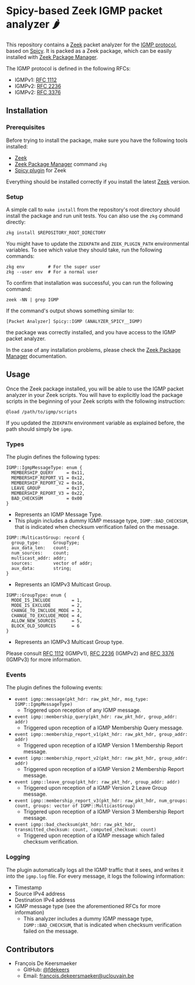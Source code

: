 # Spicy-based Zeek IGMP packet analyzer :hot_pepper:

This repository contains a [Zeek](https://zeek.org/) packet analyzer for the [IGMP protocol](https://en.wikipedia.org/wiki/Internet_Group_Management_Protocol), based on [Spicy](https://docs.zeek.org/projects/spicy/en/latest/index.html).
It is packed as a Zeek package, which can be easily installed with [Zeek Package Manager](https://docs.zeek.org/projects/package-manager/en/stable/).

The IGMP protocol is defined in the following RFCs:
- IGMPv1: [RFC 1112](https://datatracker.ietf.org/doc/html/rfc1112)
- IGMPv2: [RFC 2236](https://datatracker.ietf.org/doc/html/rfc2236)
- IGMPv2: [RFC 3376](https://datatracker.ietf.org/doc/html/rfc3376)


## Installation

### Prerequisites

Before trying to install the package, make sure you have the following tools installed:

- [Zeek](https://zeek.org/)
- [Zeek Package Manager](https://docs.zeek.org/projects/package-manager/en/stable/) command `zkg`
- [Spicy plugin](https://docs.zeek.org/projects/spicy/en/latest/index.html) for Zeek

Everything should be installed correctly if you install the latest [Zeek](https://zeek.org/) version.


### Setup

A simple call to `make install` from the repository's root directory should install the package and run unit tests.
You can also use the `zkg` command directly:
```shell
zkg install $REPOSITORY_ROOT_DIRECTORY
```

You might have to update the `ZEEKPATH` and `ZEEK_PLUGIN_PATH` environmental variables.
To see which value they should take, run the following commands:
```shell
zkg env         # For the super user
zkg --user env  # For a normal user
```

To confirm that installation was successful, you can run the following command:
```shell
zeek -NN | grep IGMP
```

If the command's output shows something similar to:
```
[Packet Analyzer] Spicy::IGMP (ANALYZER_SPICY__IGMP)
```
the package was correctly installed, and you have access to the IGMP packet analyzer.

In the case of any installation problems, please check the [Zeek Package Manager](https://docs.zeek.org/projects/package-manager/en/stable/) documentation.


## Usage

Once the Zeek package installed, you will be able to use the IGMP packet analyzer in your Zeek scripts.
You will have to explicitly load the package scripts in the beginning of your Zeek scripts with the following instruction:
```zeek
@load /path/to/igmp/scripts
```
If you updated the `ZEEKPATH` environment variable as explained before, the path should simply be `igmp`.


### Types

The plugin defines the following types:
```zeek
IGMP::IgmpMessageType: enum {
  MEMBERSHIP_QUERY     = 0x11,
  MEMBERSHIP_REPORT_V1 = 0x12,
  MEMBERSHIP_REPORT_V2 = 0x16,
  LEAVE_GROUP          = 0x17,
  MEMBERSHIP_REPORT_V3 = 0x22,
  BAD_CHECKSUM         = 0x00
}
```
- Represents an IGMP Message Type.
- This plugin includes a dummy IGMP message type, `IGMP::BAD_CHECKSUM`, that is indicated when checksum verification failed on the message.

```zeek
IGMP::MulticastGroup: record {
  group_type:     GroupType;
  aux_data_len:   count;
  num_sources:    count;
  multicast_addr: addr;
  sources:        vector of addr;
  aux_data:       string;
}
```
- Represents an IGMPv3 Multicast Group.

```zeek
IGMP::GroupType: enum {
  MODE_IS_INCLUDE        = 1,
  MODE_IS_EXCLUDE        = 2,
  CHANGE_TO_INCLUDE_MODE = 3,
  CHANGE_TO_EXCLUDE_MODE = 4,
  ALLOW_NEW_SOURCES      = 5,
  BLOCK_OLD_SOURCES      = 6
}
```
- Represents an IGMPv3 Multicast Group type.

Please consult [RFC 1112](https://datatracker.ietf.org/doc/html/rfc1112) (IGMPv1), [RFC 2236](https://datatracker.ietf.org/doc/html/rfc2236) (IGMPv2) and [RFC 3376](https://datatracker.ietf.org/doc/html/rfc3376) (IGMPv3) for more information.


### Events

The plugin defines the following events:
- `event igmp::message(pkt_hdr: raw_pkt_hdr, msg_type: IGMP::IgmpMessageType)`
  - Triggered upon reception of any IGMP message.
- `event igmp::membership_query(pkt_hdr: raw_pkt_hdr, group_addr: addr)`
  - Triggered upon reception of a IGMP Membership Query message.
- `event igmp::membership_report_v1(pkt_hdr: raw_pkt_hdr, group_addr: addr)`
  - Triggered upon reception of a IGMP Version 1 Membership Report message.
- `event igmp::membership_report_v2(pkt_hdr: raw_pkt_hdr, group_addr: addr)`
  - Triggered upon reception of a IGMP Version 2 Membership Report message.
- `event igmp::leave_group(pkt_hdr: raw_pkt_hdr, group_addr: addr)`
  - Triggered upon reception of a IGMP Version 2 Leave Group message.
- `event igmp::membership_report_v3(pkt_hdr: raw_pkt_hdr, num_groups: count, groups: vector of IGMP::MulticastGroup)`
  - Triggered upon reception of a IGMP Version 3 Membership Report message.
- `event igmp::bad_checksum(pkt_hdr: raw_pkt_hdr, transmitted_checksum: count, computed_checksum: count)`
  - Triggered upon reception of a IGMP message which failed checksum verification.


### Logging

The plugin automatically logs all the IGMP traffic that it sees, and writes it into the `igmp.log` file.
For every message, it logs the following information:
- Timestamp
- Source IPv4 address
- Destination IPv4 address
- IGMP message type (see the aforementioned RFCs for more information)
  - This analyzer includes a dummy IGMP message type, `IGMP::BAD_CHECKSUM`, that is indicated when checksum verification failed on the message.


## Contributors

- François De Keersmaeker
  - GitHub: [@fdekeers](https://github.com/fdekeers)
  - Email: francois.dekeersmaeker@uclouvain.be